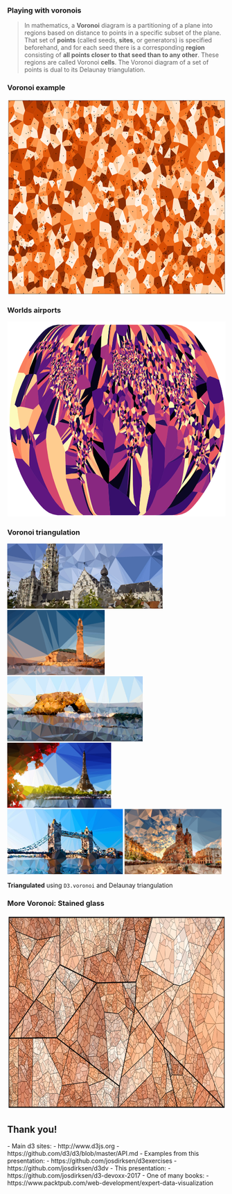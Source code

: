 ### Playing with **voronois**

> In mathematics, a **Voronoi** diagram is a partitioning of a plane into regions based on 
> distance to points in a specific subset of the plane. That set of **points** (called seeds, 
> **sites**, or generators) is specified beforehand, and for each seed there is a corresponding 
> **region** consisting of **all points closer to that seed than to any other**. These regions are 
> called Voronoi **cells**. The Voronoi diagram of a set of points is dual to its Delaunay triangulation.


### Voronoi example

<img src="images/voronoi1.png" height="450">


### Worlds airports

<img src="images/voronoi2.png" height="450">


### Voronoi **triangulation**

<img src="images/bg-4.png" height="150" style="block">
<img src="images/bg-7.png" height="150" style="block">
<img src="images/bg-8.png" height="150" style="block">
<img src="images/bg-1.png" height="150" style="block">
<img src="images/bg-5.png" height="150" style="block">
<img src="images/bg-6.png" height="150" style="block">

**Triangulated** using `D3.voronoi` and Delaunay triangulation


### More **Voronoi**: Stained glass
  
<img src="images/voronoi3.png" height="450">


## Thank you!  

<div>
- Main d3 sites: 
 - http://www.d3js.org
 - https://github.com/d3/d3/blob/master/API.md
- Examples from this presentation:
  - https://github.com/josdirksen/d3exercises
  - https://github.com/josdirksen/d3dv
- This presentation:
  - https://github.com/josdirksen/d3-devoxx-2017  
- One of many books:
  - https://www.packtpub.com/web-development/expert-data-visualization
</div>
<!-- .element: style="font-size: 0.75em" --> 
    